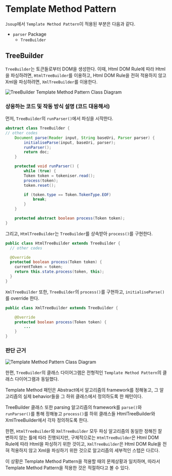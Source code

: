 # Template Method Pattern

`Jsoup`에서 `Template Method Pattern`이 적용된 부분은 다음과 같다.
- `parser` Package
  - `TreeBuilder`

## TreeBuilder

`TreeBuilder`는 토큰들로부터 DOM을 생성한다.
이때, Html DOM Rule에 따라 Html을 파싱하려면, `HtmlTreeBuilder`를 이용하고,
Html DOM Rule을 전혀 적용하지 않고 Xml을 파싱하려면, `XmlTreeBuilder`를 이용한다.

![TreeBuilder Template Method Pattern Class Diagram](https://user-images.githubusercontent.com/19348185/68832840-53bef880-06f5-11ea-9895-e37ebd6645dd.png)


### 상응하는 코드 및 작동 방식 설명 (코드 대응해서)

먼저, `TreeBuilder`의 `runParser()`에서 파싱을 시작한다.

```java
abstract class TreeBuilder {
// other codes
    Document parse(Reader input, String baseUri, Parser parser) {
        initialiseParse(input, baseUri, parser);
        runParser();
        return doc;
    }

    protected void runParser() {
        while (true) {
        Token token = tokeniser.read();
        process(token);
        token.reset();

        if (token.type == Token.TokenType.EOF)
            break;
        }
    }

    protected abstract boolean process(Token token);
}
```

그리고, `HtmlTreeBuilder`는 `TreeBuilder`를 상속받아 `process()`를 구현한다.

```java
public class HtmlTreeBuilder extends TreeBuilder {
  // other codes

  @Override
  protected boolean process(Token token) {
    currentToken = token;
    return this.state.process(token, this);
  }
}
```

`XmlTreeBuilder` 또한, `TreeBuilder`의 `process()`를 구현하고, `initialiseParse()`를 override 한다.

```java
public class XmlTreeBuilder extends TreeBuilder {

    @Override
    protected boolean process(Token token) {
        ...
    }
}
```



### 판단 근거

![Template Method Pattern Class Diagram](https://user-images.githubusercontent.com/47529632/70235991-5f0ebc80-17a7-11ea-82de-8e1b9505ccef.PNG)

한편, `TreeBuilder`의 클래스 다이어그램은 전형적인 `Template Method Pattern`의 클래스 다이어그램과 동일했다.

Template Method 패턴은 Abstract에서 알고리즘의 framework를 정해놓고, 그 알고리즘의 실제 behavior들을 그 하위 클래스에서 정의하도록 한 패턴이다.

TreeBuilder 클래스 또한 parsing 알고리즘의 framework를 `parse()`와 `runParser()`를 통해 정해놓고 `process()`를 하위 클래스들 HtmlTreeBuilder와 XmlTreeBuilder에서 각자 정의하도록 한다.

한편, `HtmlTreeBuilder`와 `XmlTreeBuilder` 모두 파싱 알고리즘의 동일한 정해진 잘 변하지 않는 틀에 따라 진행되지만, 구체적으로는 `HtmlTreeBuilder`은 Html DOM Rule에 따라 Html을 파싱하기 위한 것이고, `XmlTreeBuilder`은 Html DOM Rule을 전혀 적용하지 않고 Xml을 파싱하기 위한 것으로 알고리즘의 세부적인 스텝은 다르다. 

이 상황은 Template Method Pattern을 적용할 때의 문제상황과 일치하며, 따라서 Template Method Pattern을 적용한 것은 적절하다고 볼 수 있다.